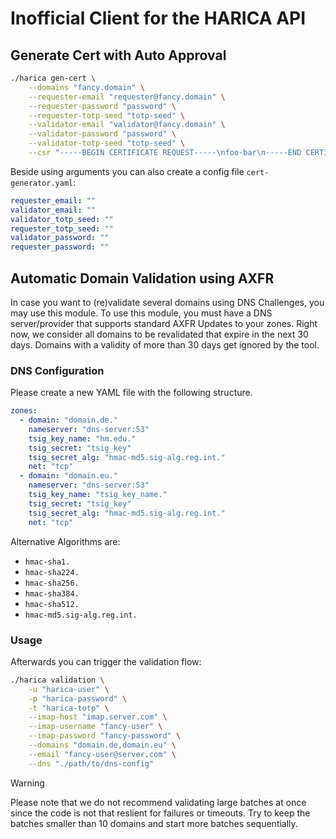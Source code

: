 # Inofficial Client for the HARICA API

## Generate Cert with Auto Approval
```sh
./harica gen-cert \
    --domains "fancy.domain" \
    --requester-email "requester@fancy.domain" \
    --requester-password "password" \
    --requester-totp-seed "totp-seed" \
    --validator-email "validator@fancy.domain" \
    --validator-password "password" \
    --validator-totp-seed "totp-seed" \
    --csr "-----BEGIN CERTIFICATE REQUEST-----\nfoo-bar\n-----END CERTIFICATE REQUEST-----"
```

Beside using arguments you can also create a config file `cert-generator.yaml`:

```yaml
requester_email: ""
validator_email: ""
validator_totp_seed: ""
requester_totp_seed: ""
validator_password: ""
requester_password: ""
```


## Automatic Domain Validation using AXFR

In case you want to (re)validate several domains using DNS Challenges, you may use this module. To use this module, you must have a DNS server/provider that supports standard AXFR Updates to your zones. Right now, we consider all domains to be revalidated that expire in the next 30 days. Domains with a validity of more than 30 days get ignored by the tool.

### DNS Configuration

Please create a new YAML file with the following structure. 

```yaml
zones:
  - domain: "domain.de."
    nameserver: "dns-server:53"    
    tsig_key_name: "hm.edu."
    tsig_secret: "tsig_key"
    tsig_secret_alg: "hmac-md5.sig-alg.reg.int."
    net: "tcp"
  - domain: "domain.eu."
    nameserver: "dns-server:53"
    tsig_key_name: "tsig_key_name."
    tsig_secret: "tsig_key"
    tsig_secret_alg: "hmac-md5.sig-alg.reg.int."
    net: "tcp"
```

Alternative Algorithms are:

- `hmac-sha1.`
- `hmac-sha224.`
- `hmac-sha256.`
- `hmac-sha384.`
- `hmac-sha512.`
- `hmac-md5.sig-alg.reg.int.`


### Usage

Afterwards you can trigger the validation flow:

```sh
./harica validation \
    -u "harica-user" \
    -p "harica-password" \
    -t "harica-totp" \
    --imap-host "imap.server.com" \
    --imap-username "fancy-user" \
    --imap-password "fancy-password" \
    --domains "domain.de,domain.eu" \
    --email "fancy-user@server.com" \
    --dns "./path/to/dns-config" 
```


> [!WARNING]
> Please note that we do not recommend validating large batches at once since the code is not that reslient for failures or timeouts. Try to keep the batches smaller than 10 domains and start more batches sequentially.  